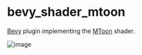 # bevy_shader_mtoon

<!-- cargo-rdme start -->

[Bevy](https://bevyengine.org/) plugin implementing the [MToon](https://vrm.dev/en/univrm/shaders/shader_mtoon.html) shader.

<!-- cargo-rdme end -->

![image](https://github.com/unavi-xyz/bevy_shader_mtoon/assets/92771507/cbe9e933-6357-4c01-ad44-2335958ae9a4)
